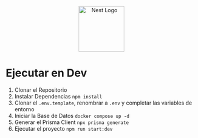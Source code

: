 <p align="center">
  <a href="http://nestjs.com/" target="blank"><img src="https://nestjs.com/img/logo-small.svg" width="120" alt="Nest Logo" /></a>
</p>

# Ejecutar en Dev

1. Clonar el Repositorio
2. Instalar Dependencias `npm install`
3. Clonar el `.env.template`, renombrar a `.env` y completar las variables de entorno
4. Iniciar la Base de Datos `docker compose up -d`
5. Generar el Prisma Client `npx prisma generate`
6. Ejecutar el proyecto `npm run start:dev`